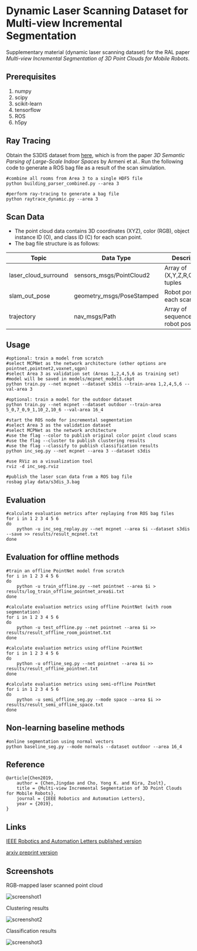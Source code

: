 Dynamic Laser Scanning Dataset for Multi-view Incremental Segmentation
========

Supplementary material (dynamic laser scanning dataset) for the RAL paper
*Multi-view Incremental Segmentation of 3D Point Clouds for Mobile Robots*.

Prerequisites
-----
1. numpy
2. scipy
3. scikit-learn
4. tensorflow
5. ROS
6. h5py

Ray Tracing
-----

Obtain the S3DIS dataset from [here](http://buildingparser.stanford.edu/dataset.html),
which is from the paper *3D Semantic Parsing of Large-Scale Indoor Spaces* by Armeni et al..
Run the following code to generate a ROS bag file as a result of the scan simulation.

	#combine all rooms from Area 3 to a single HDF5 file
	python building_parser_combined.py --area 3

	#perform ray-tracing to generate a bag file
	python raytrace_dynamic.py --area 3


Scan Data
-----

- The point cloud data contains 3D coordinates (XYZ), color (RGB), object instance ID (O), and class ID (C) for each scan point.
- The bag file structure is as follows:

Topic | Data Type | Description
--- | --- | ---
laser_cloud_surround | sensors_msgs/PointCloud2 | Array of (X,Y,Z,R,G,B,O,C) tuples
slam_out_pose | geometry_msgs/PoseStamped | Robot pose at each scan point
trajectory | nav_msgs/Path | Array of sequences of robot poses

Usage
------

	#optional: train a model from scratch
	#select MCPNet as the network architecture (other options are pointnet,pointnet2,voxnet,sgpn)
	#select Area 3 as validation set (Areas 1,2,4,5,6 as training set)
	#model will be saved in models/mcpnet_model3.ckpt
	python train.py --net mcpnet --dataset s3dis --train-area 1,2,4,5,6 --val-area 3

    #optional: train a model for the outdoor dataset
    python train.py --net mcpnet --dataset outdoor --train-area 5_0,7_0,9_1,10_2,10_6 --val-area 16_4

	#start the ROS node for incremental segmentation
	#select Area 3 as the validation dataset
	#select MCPNet as the network architecture
	#use the flag --color to publish original color point cloud scans
	#use the flag --cluster to publish clustering results
	#use the flag --classify to publish classification results
	python inc_seg.py --net mcpnet --area 3 --dataset s3dis
	
	#use RViz as a visualization tool
	rviz -d inc_seg.rviz
	
	#publish the laser scan data from a ROS bag file
	rosbag play data/s3dis_3.bag

Evaluation
---------

    #calculate evaluation metrics after replaying from ROS bag files
    for i in 1 2 3 4 5 6
    do
        python -u inc_seg_replay.py --net mcpnet --area $i --dataset s3dis --save >> results/result_mcpnet.txt
    done

Evaluation for offline methods
---------
	#train an offline PointNet model from scratch
    for i in 1 2 3 4 5 6
    do
        python -u train_offline.py --net pointnet --area $i > results/log_train_offline_pointnet_area$i.txt
    done

	#calculate evaluation metrics using offline PointNet (with room segmentation)
    for i in 1 2 3 4 5 6
    do
        python -u test_offline.py --net pointnet --area $i >> results/result_offline_room_pointnet.txt
    done

    #calculate evaluation metrics using offline PointNet
    for i in 1 2 3 4 5 6
    do
        python -u offline_seg.py --net pointnet --area $i >> results/result_offline_pointnet.txt
    done

    #calculate evaluation metrics using semi-offline PointNet
    for i in 1 2 3 4 5 6
    do
        python -u semi_offline_seg.py --mode space --area $i >> results/result_semi_offline_space.txt
    done

Non-learning baseline methods
--------
    #online segmentation using normal vectors
    python baseline_seg.py --mode normals --dataset outdoor --area 16_4

Reference
--------

	@article{Chen2019,
		author = {Chen,Jingdao and Cho, Yong K. and Kira, Zsolt},
		title = {Multi-view Incremental Segmentation of 3D Point Clouds for Mobile Robots},
		journal = {IEEE Robotics and Automation Letters},
		year = {2019},
	}
	
Links
-----

[IEEE Robotics and Automation Letters published version](https://ieeexplore.ieee.org/document/8624392)

[arxiv preprint version](https://arxiv.org/abs/1902.06768)
	
Screenshots
-----

RGB-mapped laser scanned point cloud

![screenshot1](results/screenshot1.png?raw=true)

Clustering results

![screenshot2](results/screenshot2.png?raw=true)

Classification results

![screenshot3](results/screenshot3.png?raw=true)
